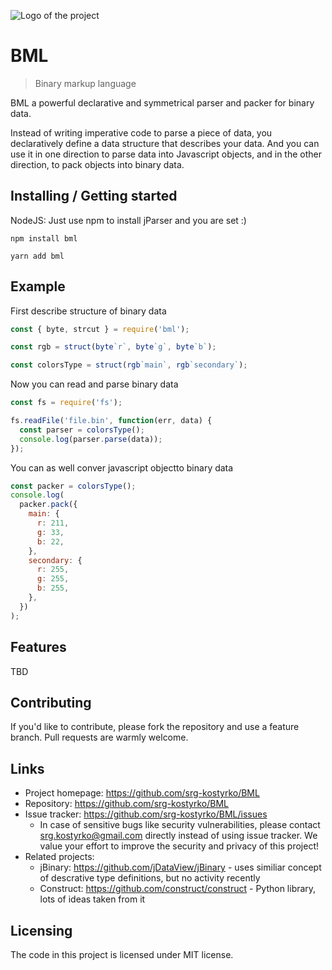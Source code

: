 ![Logo of the project](https://raw.githubusercontent.com/jehna/readme-best-practices/master/sample-logo.png)

# BML

> Binary markup language

BML a powerful declarative and symmetrical parser and packer for binary data.

Instead of writing imperative code to parse a piece of data, you declaratively define a data structure that describes your data. And you can use it in one direction to parse data into Javascript objects, and in the other direction, to pack objects into binary data.

## Installing / Getting started

NodeJS: Just use npm to install jParser and you are set :)

```shell
npm install bml
```

```shell
yarn add bml
```

## Example

First describe structure of binary data

```javascript
const { byte, strcut } = require('bml');

const rgb = struct(byte`r`, byte`g`, byte`b`);

const colorsType = struct(rgb`main`, rgb`secondary`);
```

Now you can read and parse binary data

```javascript
const fs = require('fs');

fs.readFile('file.bin', function(err, data) {
  const parser = colorsType();
  console.log(parser.parse(data));
});
```

You can as well conver javascript objectto binary data

```javascript
const packer = colorsType();
console.log(
  packer.pack({
    main: {
      r: 211,
      g: 33,
      b: 22,
    },
    secondary: {
      r: 255,
      g: 255,
      b: 255,
    },
  })
);
```

## Features

TBD

## Contributing

If you'd like to contribute, please fork the repository and use a feature
branch. Pull requests are warmly welcome.

## Links

- Project homepage: https://github.com/srg-kostyrko/BML
- Repository: https://github.com/srg-kostyrko/BML
- Issue tracker: https://github.com/srg-kostyrko/BML/issues
  - In case of sensitive bugs like security vulnerabilities, please contact
    srg.kostyrko@gmail.com directly instead of using issue tracker. We value your effort
    to improve the security and privacy of this project!
- Related projects:
  - jBinary: https://github.com/jDataView/jBinary - uses similiar concept of descrative type definitions, but no activity recently
  - Construct: https://github.com/construct/construct - Python library, lots of ideas taken from it

## Licensing

The code in this project is licensed under MIT license.
